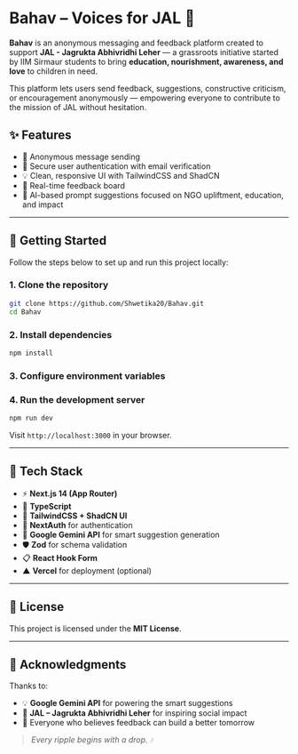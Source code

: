 # Bahav – Voices for JAL 🌊

**Bahav** is an anonymous messaging and feedback platform created to support **JAL - Jagrukta Abhivridhi Leher** — a grassroots initiative started by IIM Sirmaur students to bring **education, nourishment, awareness, and love** to children in need.

This platform lets users send feedback, suggestions, constructive criticism, or encouragement anonymously — empowering everyone to contribute to the mission of JAL without hesitation.

## ✨ Features

- 🎯 Anonymous message sending
- 🔐 Secure user authentication with email verification
- 💡 Clean, responsive UI with TailwindCSS and ShadCN
- 📨 Real-time feedback board
- 🧠 AI-based prompt suggestions focused on NGO upliftment, education, and impact

---

## 🚀 Getting Started

Follow the steps below to set up and run this project locally:

### 1. Clone the repository

```bash
git clone https://github.com/Shwetika20/Bahav.git
cd Bahav
```

### 2. Install dependencies

```bash
npm install
```

### 3. Configure environment variables

### 4. Run the development server

```bash
npm run dev
```
Visit `http://localhost:3000` in your browser.

---

## 🧪 Tech Stack

- ⚡️ **Next.js 14 (App Router)**
- 🔷 **TypeScript**
- 🎨 **TailwindCSS + ShadCN UI**
- 🔐 **NextAuth** for authentication
- 🧠 **Google Gemini API** for smart suggestion generation
- 🛡 **Zod** for schema validation
- 📋 **React Hook Form**
- ▲ **Vercel** for deployment (optional)

---

## 📄 License

This project is licensed under the **MIT License**.

---

## 🙏 Acknowledgments

Thanks to:

- 💡 **Google Gemini API** for powering the smart suggestions
- 🌊 **JAL – Jagrukta Abhivridhi Leher** for inspiring social impact
- 🫶 Everyone who believes feedback can build a better tomorrow

> _Every ripple begins with a drop. 💧_
